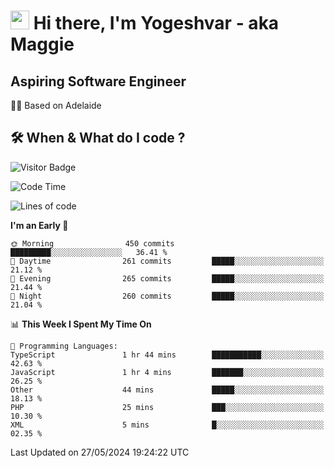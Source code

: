 <h1><img src="https://emojis.slackmojis.com/emojis/images/1531849430/4246/blob-sunglasses.gif?1531849430" width="30"/> Hi there, I'm Yogeshvar - aka Maggie</h1>

## Aspiring Software Engineer
🏂🏻  Based on Adelaide 

## 🛠 When & What do I code ?  

![Visitor Badge](https://visitor-badge.feriirawann.repl.co?username=yogeshvar&repo=yogeshvar&label=Visitors&style=plastic&color=%23457BFF&contentType=svg)

<!--START_SECTION:waka-->
![Code Time](http://img.shields.io/badge/Code%20Time-2%2C901%20hrs%2037%20mins-blue)

![Lines of code](https://img.shields.io/badge/From%20Hello%20World%20I%27ve%20Written-4.2%20million%20lines%20of%20code-blue)

**I'm an Early 🐤** 

```text
🌞 Morning                450 commits         █████████░░░░░░░░░░░░░░░░   36.41 % 
🌆 Daytime                261 commits         █████░░░░░░░░░░░░░░░░░░░░   21.12 % 
🌃 Evening                265 commits         █████░░░░░░░░░░░░░░░░░░░░   21.44 % 
🌙 Night                  260 commits         █████░░░░░░░░░░░░░░░░░░░░   21.04 % 
```


📊 **This Week I Spent My Time On** 

```text
💬 Programming Languages: 
TypeScript               1 hr 44 mins        ███████████░░░░░░░░░░░░░░   42.63 % 
JavaScript               1 hr 4 mins         ███████░░░░░░░░░░░░░░░░░░   26.25 % 
Other                    44 mins             █████░░░░░░░░░░░░░░░░░░░░   18.13 % 
PHP                      25 mins             ███░░░░░░░░░░░░░░░░░░░░░░   10.30 % 
XML                      5 mins              █░░░░░░░░░░░░░░░░░░░░░░░░   02.35 % 
```


 Last Updated on 27/05/2024 19:24:22 UTC
<!--END_SECTION:waka-->
